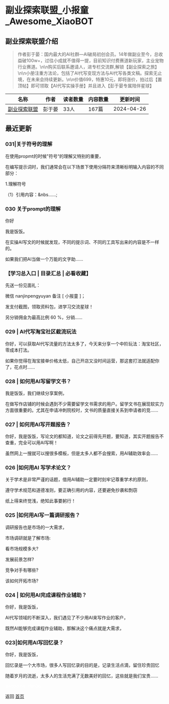 # 副业探索联盟_小报童_Awesome_XiaoBOT

## 副业探索联盟介绍
> 作者彭于晏：国内最大的AI社群—AI破局初创会员。14年做副业至今，总收益破100w+，过往小成就不值得一提，目前知识付费赛道新玩家，主业宠物行业赛道。\n\n购买后联系邀请人，进专栏交流群,解锁【副业探索之旅】\n\n小册注重方法论，包括了AI代写变现方法与AI代写各类文稿。探索无止境，在未来会持续更新。\n\n价值699，特惠10元，即将涨价，拍过后【置顶帖】即可领取【AI代写实操手册】并且进入【彭于晏专属陪伴星球】  
  


|名称|作者|读者数量|内容数量|更新时间|
|---|---|---|---|---|
|[副业探索联盟](https://xiaobot.net/p/pengyuyan?refer=0b133df9-27dc-423b-8101-639049001c13)|彭于晏|33人|167篇|2024-04-26|

## 最近更新
### 031|关于符号的理解

在使用propmt的时候"符号“的理解又特别的重要，

在编写提示词时，我们通常会在以下场景下使用分隔符来清晰标明输入内容的不同部分：

1.理解符号

（1）引用内容：&nbs......;

### 030 关于prompt的理解

你好

我是饭饭。

在实操AI写文的时候就发现，不同的提示词、不同的工具写出来的内容是不一样的。

如果我们把AI当做一个万能的文字助......

### 【学习总入口 | 目录汇总 | 必看收藏】

先送一份见面礼：

微信 nanjinpengyuyan 备注 [ 小报童 ]；

发支付截图，领取资料包，进学习交流星球！

另分销佣金为最高比例 60 %，分销......

### 029 | AI代写淘宝社区截流玩法

你好，可以获取AI代写流量的方法太多了，今天来分享一个中阶玩法：淘宝社区，零成本打法。

如果你觉得在淘宝接单价格太低，自己开店又没时间运营，那这套打法就适配你了，花点时......

### 028 | 如何用AI写留学文书？

我是饭饭，我们继续分享案例，

在做写作店铺的时候会遇到不少需要留学文书需求的用户。留学文书在展现软实力方面很重要的。尤其在申请冲刺院校时，文书的质量直接关系到申请者的竞......

### 027 | 如何用AI写开题报告？

你好，我是饭饭，写论文的都知道，论文之前得先开题，要知道，其实开题报告不查重，完全可以用AI写啊！

虽然网上一搜就可以搜很多模板，但是太多人都不会搜索，用AI辅助效率会......

### 026 |如何用AI 写学术论文？

关于学术是非常严谨的话题，借用AI辅助一定要时刻牢记尊重学术的原则，

遵守学术规范和道德准则，要正确引用的内容，还要避免抄袭和剽窃

纸上得来终觉浅，绝知此事要躬行！

### 025 |如何用AI写一篇调研报告？

调研报告也是市场的一大需求，

市场调研就是了解市场:

看市场规模多大?

发展前景怎样?

竞争对手有哪些?

该如何开拓市场?

### 024 | 如何用AI完成课程作业辅助？

你好，我是饭饭，

AI代写领域的不断深入，我们遇见了不少用AI来写作业的客户，

既然AI能够完成课程作业辅助，那解决这个痛点就是大需求，

### 023|如何用AI写回忆录？

你好，我是饭饭，

回忆录是一个大市场，很多人写回忆录的目的是，记录生活点滴，留住珍贵回忆

随着岁月的流逝，太多人的生活充满了无数美好的回忆，这些就是我们宝贵......


<a href="https://github.com/Reno9527/awesome-xiaobot" style="color: white; text-decoration: none;">awesome-xiaobot</a>

返回 [首页](../README.md)
